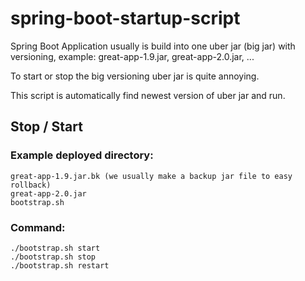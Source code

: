 # spring-boot-startup-script
Spring Boot Application usually is build into one uber jar (big jar) with versioning, example: great-app-1.9.jar, great-app-2.0.jar, ... 

To start or stop the big versioning uber jar is quite annoying.

This script is automatically find newest version of uber jar and run.

## Stop / Start
### Example deployed directory:
```
great-app-1.9.jar.bk (we usually make a backup jar file to easy rollback)
great-app-2.0.jar
bootstrap.sh
```

### Command:
```
./bootstrap.sh start
./bootstrap.sh stop
./bootstrap.sh restart
```



